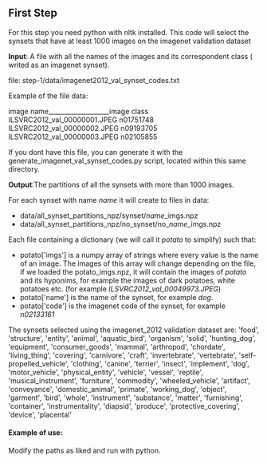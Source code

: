 ## First Step
For this step you need python with nltk installed. This code will select the synsets that have at least 1000 images on the imagenet validation dataset

**Input**: A file with all the names of the images and its correspondent class ( writed as an imagenet synset). 

file: step-1/data/imagenet2012_val_synset_codes.txt

Example of the file data: 

image name___________________image class      
ILSVRC2012_val_00000001.JPEG n01751748
ILSVRC2012_val_00000002.JPEG n09193705
ILSVRC2012_val_00000003.JPEG n02105855 

If you dont have this file, you can generate it with the generate_imagenet_val_synset_codes.py script, located within this same directory.

**Output**:The partitions of all the synsets with more than 1000 images. 

For each synset with name *name* it will create to files in data: 

-  data/all_synset_partitions_npz/synset/*name*_imgs.npz
-  data/all_synset_partitions_npz/no_synset/no_*name*_imgs.npz

Each file containing a dictionary (we will call it *potato* to simplify) such that: 

- potato['imgs'] is a numpy array of strings where every value is the name of an image. The images of this array will change depending on the file, if we loaded the potato_imgs.npz, it will contain the images of *potato* and its hyponims, for example the images of dark potatoes, white potatoes etc. 
 (for example *ILSVRC2012_val_00049973.JPEG*)
- potato['name'] is the name of the synset, for example *dog*.
- potato['code'] is the imagenet code of the synset, for example *n02133161*

The synsets selected using the imagenet_2012 validation dataset are: 
'food', 'structure', 'entity', 'animal', 'aquatic_bird', 'organism', 'solid', 'hunting_dog',
'equipment', 'consumer_goods', 'mammal', 'arthropod', 'chordate', 'living_thing', 'covering',
'carnivore', 'craft', 'invertebrate', 'vertebrate', 'self-propelled_vehicle', 'clothing', 'canine',
'terrier', 'insect', 'implement', 'dog', 'motor_vehicle', 'physical_entity', 'vehicle', 'vessel',
'reptile', 'musical_instrument', 'furniture', 'commodity', 'wheeled_vehicle', 'artifact', 'conveyance',
'domestic_animal', 'primate', 'working_dog', 'object', 'garment', 'bird', 'whole', 'instrument',
'substance', 'matter', 'furnishing', 'container', 'instrumentality', 'diapsid', 'produce',
'protective_covering', 'device', 'placental'
	            
	            
#### Example of use: 
 Modify the paths as liked and run with python. 
 
   

